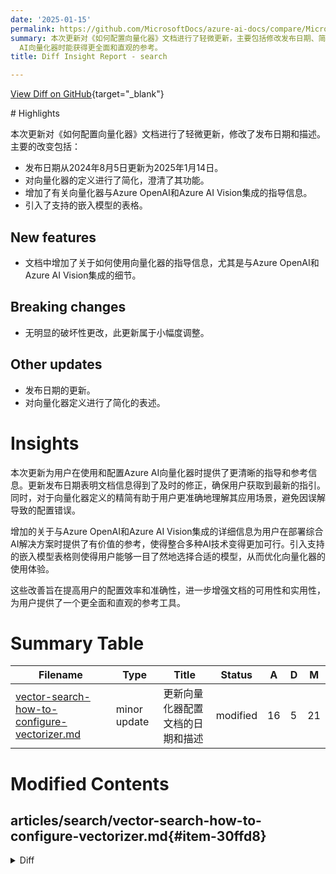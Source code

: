 ```yaml
---
date: '2025-01-15'
permalink: https://github.com/MicrosoftDocs/azure-ai-docs/compare/MicrosoftDocs:00af406...MicrosoftDocs:85d0a58
summary: 本次更新对《如何配置向量化器》文档进行了轻微更新，主要包括修改发布日期、简化向量化器的定义、增加与Azure OpenAI和Azure AI Vision集成的指导信息，以及引入支持的嵌入模型表格。这些变化旨在提供更清晰的指导，提高用户的配置效率和准确性，使用户在使用Azure
  AI向量化器时能获得更全面和直观的参考。
title: Diff Insight Report - search

---
```


[View Diff on GitHub](https://github.com/MicrosoftDocs/azure-ai-docs/compare/MicrosoftDocs:00af406...MicrosoftDocs:85d0a58){target="_blank"}

<format>
# Highlights

本次更新对《如何配置向量化器》文档进行了轻微更新，修改了发布日期和描述。主要的改变包括：

- 发布日期从2024年8月5日更新为2025年1月14日。
- 对向量化器的定义进行了简化，澄清了其功能。
- 增加了有关向量化器与Azure OpenAI和Azure AI Vision集成的指导信息。
- 引入了支持的嵌入模型的表格。

## New features

- 文档中增加了关于如何使用向量化器的指导信息，尤其是与Azure OpenAI和Azure AI Vision集成的细节。

## Breaking changes

- 无明显的破坏性更改，此更新属于小幅度调整。

## Other updates

- 发布日期的更新。
- 对向量化器定义进行了简化的表述。

# Insights

本次更新为用户在使用和配置Azure AI向量化器时提供了更清晰的指导和参考信息。更新发布日期表明文档信息得到了及时的修正，确保用户获取到最新的指引。同时，对于向量化器定义的精简有助于用户更准确地理解其应用场景，避免因误解导致的配置错误。

增加的关于与Azure OpenAI和Azure AI Vision集成的详细信息为用户在部署综合AI解决方案时提供了有价值的参考，使得整合多种AI技术变得更加可行。引入支持的嵌入模型表格则使得用户能够一目了然地选择合适的模型，从而优化向量化器的使用体验。

这些改善旨在提高用户的配置效率和准确性，进一步增强文档的可用性和实用性，为用户提供了一个更全面和直观的参考工具。
</format>

# Summary Table
|  Filename  | Type |    Title    | Status | A  | D  | M  |
|------------|------|-------------|--------|----|----|----|
| [vector-search-how-to-configure-vectorizer.md](#item-30ffd8) | minor update | 更新向量化器配置文档的日期和描述 | modified | 16 | 5 | 21 | 


# Modified Contents
## articles/search/vector-search-how-to-configure-vectorizer.md{#item-30ffd8}

<details>
<summary>Diff</summary>
````diff
@@ -9,14 +9,14 @@ ms.service: azure-ai-search
 ms.custom:
   - build-2024
 ms.topic: how-to
-ms.date: 08/05/2024
+ms.date: 01/14/2025
 ---
 
 # Configure a vectorizer in a search index
 
-In Azure AI Search a *vectorizer* is software that performs vectorization, such as a deployed embedding model on Azure OpenAI, that converts text (or images) to vectors during query execution.
+In Azure AI Search a *vectorizer* is a component that performs vectorization using a deployed embedding model on Azure OpenAI or Azure AI Vision. It converts text (or images) to vectors during query execution.
 
-It's defined in a [search index](search-what-is-an-index.md), it applies to searchable vector fields, and it's used at query time to generate an embedding for a text or image query input. If instead you need to vectorize content as part of the indexing process, refer to [Integrated Vectorization (Preview)](vector-search-integrated-vectorization.md). For built-in vectorization during indexing, you can configure an indexer and skillset that calls an embedding model for your raw text content.
+It's defined in a [search index](search-what-is-an-index.md), it applies to searchable vector fields, and it's used at query time to generate an embedding for a text or image query input. If instead you need to vectorize content as part of the indexing process, refer to [integrated vectorization](vector-search-integrated-vectorization.md). For built-in vectorization during indexing, you can configure an indexer and skillset that calls an embedding model for your raw text or image content.
 
 To add a vectorizer to search index, you can use the index designer in Azure portal, or call the [Create or Update Index](/rest/api/searchservice/indexes/create-or-update) REST API, or use any Azure  SDK package that's updated to provide this feature.
 
@@ -28,14 +28,25 @@ Vectorizers are now generally available as long as you use a generally available
 
 + [An index with searchable vector fields](vector-search-how-to-create-index.md) on Azure AI Search.
 
-+ A deployed embedding model, such as **text-embedding-ada-002**, **text-embedding-3-small**, or **text-embedding-3-large** on Azure OpenAI. It's used to vectorize a query. It must be [identical to the embedding model used for the vector field](vector-search-integrated-vectorization.md#using-integrated-vectorization-in-queries) in your index. You can also use [models deployed from the Azure AI Foundry model catalog](vector-search-integrated-vectorization-ai-studio.md) or an [Azure AI Vision model](/azure/ai-services/computer-vision/concept-image-retrieval).
++ A deployed embedding model (see the next section).
 
-+ Permissions to use the embedding model. If you're using Azure OpenAI, the caller must have [Cognitive Services OpenAI User](/azure/ai-services/openai/how-to/role-based-access-control#azure-openai-roles) permissions. Or, you can provide an API key.
++ Permissions to use the embedding model. On Azure OpenAI, the caller must have [Cognitive Services OpenAI User](/azure/ai-services/openai/how-to/role-based-access-control#azure-openai-roles) permissions. Or, you can provide an API key.
 
 + [Visual Studio Code](https://code.visualstudio.com/download) with a [REST client](https://marketplace.visualstudio.com/items?itemName=humao.rest-client) to send the query and accept a response.
 
 We recommend that you enable diagnostic logging on your search service to confirm vector query execution.
 
+## Supported embedding models
+
+The following table lists the embedding models that can be used with a vectorizer. Because you must use the [same embedding model for indexing and queries](vector-search-integrated-vectorization.md#using-integrated-vectorization-in-queries), vectorizers are paired with skills that generate embeddings during indexing. The table lists the skill associated with a particular vectorizer.
+
+| Vectorizer kind | Model names | Model provider | Associated skill |
+|-----------------|------------|----------------|------------------|
+| [`azureOpenAI`](vector-search-vectorizer-azure-open-ai.md) | text-embedding-ada-002, text-embedding-3 | Azure OpenAI | [AzureOpenAIEmbedding skill](cognitive-search-skill-azure-openai-embedding.md) |
+| [`aml`](vector-search-vectorizer-azure-machine-learning-ai-studio-catalog.md) | Facebook-DinoV2-Image-Embeddings, Cohere-embed-v3 | [Azure AI Foundry model catalog](vector-search-integrated-vectorization-ai-studio.md)  | [AML skill](cognitive-search-aml-skill.md) |
+| [`aiServicesVision`](vector-search-vectorizer-ai-services-vision.md) | [Multimodal embeddings 4.0 API](/azure/ai-services/computer-vision/concept-image-retrieval) | Azure AI Vision (through an Azure AI multi-service account) | [Azure AI Vision multimodal embeddings skill](cognitive-search-skill-vision-vectorize.md) |
+| [`customWebApi`](vector-search-vectorizer-custom-web-api.md) | Any embedding model | Hosted externally | [Custom Web API skill](cognitive-search-custom-skill-web-api.md) |
+
 ## Try a vectorizer with sample data
 
 The [Import and vectorize data wizard](search-get-started-portal-import-vectors.md) reads files from Azure Blob storage, creates an index with chunked and vectorized fields, and adds a vectorizer. By design, the vectorizer that's created by the wizard is set to the same embedding model used to index the blob content.
````
</details>

### Summary

```json
{
    "modification_type": "minor update",
    "modification_title": "更新向量化器配置文档的日期和描述"
}
```

### Explanation
此修改涉及对文档《如何配置向量化器》的更新，主要集中在日期和描述的调整。文档的重要更新之一是将发布日期从2024年8月5日更改为2025年1月14日。此外，对向量化器的定义进行了简化和澄清，强调了它是一个组件而不仅仅是软件，这样可以更清晰地表述其功能与用途。

文件中增加了有关向量化器使用的指导，包括与Azure OpenAI和Azure AI Vision的集成详细信息。同时，文档还引入了支持的嵌入模型的表格，帮助用户快速了解与向量化器配对使用的不同模型及相关技能。这些更改使得文档更加全面且用户友好，更好地支持用户在Azure AI搜索中配置和使用向量化器。


